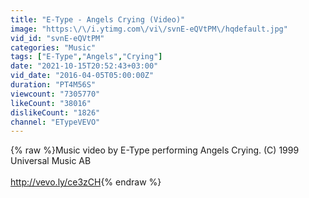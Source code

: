```yaml
---
title: "E-Type - Angels Crying (Video)"
image: "https:\/\/i.ytimg.com\/vi\/svnE-eQVtPM\/hqdefault.jpg"
vid_id: "svnE-eQVtPM"
categories: "Music"
tags: ["E-Type","Angels","Crying"]
date: "2021-10-15T20:52:43+03:00"
vid_date: "2016-04-05T05:00:00Z"
duration: "PT4M56S"
viewcount: "7305770"
likeCount: "38016"
dislikeCount: "1826"
channel: "ETypeVEVO"
---
```

{% raw %}Music video by E-Type performing Angels Crying. (C) 1999 Universal Music AB<br /><br /><a rel="nofollow" target="blank" href="http://vevo.ly/ce3zCH">http://vevo.ly/ce3zCH</a>{% endraw %}
